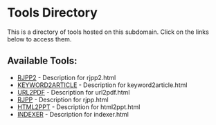 # Tools Directory

This is a directory of tools hosted on this subdomain. Click on the links below to access them.

## Available Tools:
- [RJPP2](rjpp2.html) - Description for rjpp2.html
- [KEYWORD2ARTICLE](keyword2article.html) - Description for keyword2article.html
- [URL2PDF](url2pdf.html) - Description for url2pdf.html
- [RJPP](rjpp.html) - Description for rjpp.html
- [HTML2PPT](html2ppt.html) - Description for html2ppt.html
- [INDEXER](indexer.html) - Description for indexer.html
